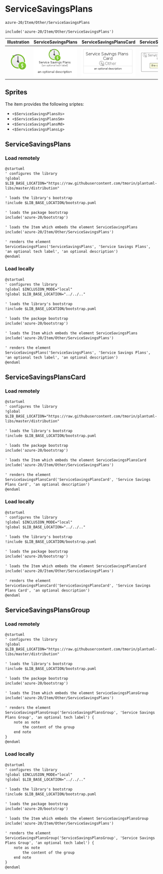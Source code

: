 # ServiceSavingsPlans


```text
azure-20/Item/Other/ServiceSavingsPlans
```

```text
include('azure-20/Item/Other/ServiceSavingsPlans')
```



| Illustration | ServiceSavingsPlans | ServiceSavingsPlansCard | ServiceSavingsPlansGroup |
| :---: | :---: | :---: | :---: |
| ![illustration for Illustration](../../../azure-20/Item/Other/ServiceSavingsPlans.png) | ![illustration for ServiceSavingsPlans](../../../azure-20/Item/Other/ServiceSavingsPlans.Local.png) | ![illustration for ServiceSavingsPlansCard](../../../azure-20/Item/Other/ServiceSavingsPlansCard.Local.png) | ![illustration for ServiceSavingsPlansGroup](../../../azure-20/Item/Other/ServiceSavingsPlansGroup.Local.png) |



## Sprites
The item provides the following sriptes:

- `<$ServiceSavingsPlansXs>`
- `<$ServiceSavingsPlansSm>`
- `<$ServiceSavingsPlansMd>`
- `<$ServiceSavingsPlansLg>`





## ServiceSavingsPlans

### Load remotely
```plantuml
@startuml
' configures the library
!global $LIB_BASE_LOCATION="https://raw.githubusercontent.com/tmorin/plantuml-libs/master/distribution"

' loads the library's bootstrap
!include $LIB_BASE_LOCATION/bootstrap.puml

' loads the package bootstrap
include('azure-20/bootstrap')

' loads the Item which embeds the element ServiceSavingsPlans
include('azure-20/Item/Other/ServiceSavingsPlans')

' renders the element
ServiceSavingsPlans('ServiceSavingsPlans', 'Service Savings Plans', 'an optional tech label', 'an optional description')
@enduml
```

### Load locally
```plantuml
@startuml
' configures the library
!global $INCLUSION_MODE="local"
!global $LIB_BASE_LOCATION="../../.."

' loads the library's bootstrap
!include $LIB_BASE_LOCATION/bootstrap.puml

' loads the package bootstrap
include('azure-20/bootstrap')

' loads the Item which embeds the element ServiceSavingsPlans
include('azure-20/Item/Other/ServiceSavingsPlans')

' renders the element
ServiceSavingsPlans('ServiceSavingsPlans', 'Service Savings Plans', 'an optional tech label', 'an optional description')
@enduml
```

## ServiceSavingsPlansCard

### Load remotely
```plantuml
@startuml
' configures the library
!global $LIB_BASE_LOCATION="https://raw.githubusercontent.com/tmorin/plantuml-libs/master/distribution"

' loads the library's bootstrap
!include $LIB_BASE_LOCATION/bootstrap.puml

' loads the package bootstrap
include('azure-20/bootstrap')

' loads the Item which embeds the element ServiceSavingsPlansCard
include('azure-20/Item/Other/ServiceSavingsPlans')

' renders the element
ServiceSavingsPlansCard('ServiceSavingsPlansCard', 'Service Savings Plans Card', 'an optional description')
@enduml
```

### Load locally
```plantuml
@startuml
' configures the library
!global $INCLUSION_MODE="local"
!global $LIB_BASE_LOCATION="../../.."

' loads the library's bootstrap
!include $LIB_BASE_LOCATION/bootstrap.puml

' loads the package bootstrap
include('azure-20/bootstrap')

' loads the Item which embeds the element ServiceSavingsPlansCard
include('azure-20/Item/Other/ServiceSavingsPlans')

' renders the element
ServiceSavingsPlansCard('ServiceSavingsPlansCard', 'Service Savings Plans Card', 'an optional description')
@enduml
```

## ServiceSavingsPlansGroup

### Load remotely
```plantuml
@startuml
' configures the library
!global $LIB_BASE_LOCATION="https://raw.githubusercontent.com/tmorin/plantuml-libs/master/distribution"

' loads the library's bootstrap
!include $LIB_BASE_LOCATION/bootstrap.puml

' loads the package bootstrap
include('azure-20/bootstrap')

' loads the Item which embeds the element ServiceSavingsPlansGroup
include('azure-20/Item/Other/ServiceSavingsPlans')

' renders the element
ServiceSavingsPlansGroup('ServiceSavingsPlansGroup', 'Service Savings Plans Group', 'an optional tech label') {
    note as note
        the content of the group
    end note
}
@enduml
```

### Load locally
```plantuml
@startuml
' configures the library
!global $INCLUSION_MODE="local"
!global $LIB_BASE_LOCATION="../../.."

' loads the library's bootstrap
!include $LIB_BASE_LOCATION/bootstrap.puml

' loads the package bootstrap
include('azure-20/bootstrap')

' loads the Item which embeds the element ServiceSavingsPlansGroup
include('azure-20/Item/Other/ServiceSavingsPlans')

' renders the element
ServiceSavingsPlansGroup('ServiceSavingsPlansGroup', 'Service Savings Plans Group', 'an optional tech label') {
    note as note
        the content of the group
    end note
}
@enduml
```

